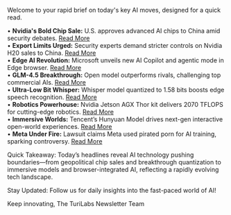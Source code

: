 <p>Welcome to your rapid brief on today's key AI moves, designed for a quick read.</p>
<p>• <strong>Nvidia's Bold Chip Sale:</strong> U.S. approves advanced AI chips to China amid security debates. <a href="https://www.nytimes.com/2025/07/17/technology/nvidia-trump-ai-chips-china.html">Read More</a><br />
• <strong>Export Limits Urged:</strong> Security experts demand stricter controls on Nvidia H20 sales to China. <a href="https://techcrunch.com/2025/07/28/20-national-security-experts-urge-trump-administration-to-restrict-nvidia-h20-sales-to-china/">Read More</a><br />
• <strong>Edge AI Revolution:</strong> Microsoft unveils new AI Copilot and agentic mode in Edge browser. <a href="https://blogs.windows.com/msedgedev/2025/07/28/introducing-copilot-mode-in-edge-a-new-way-to-browse-the-web/">Read More</a><br />
• <strong>GLM-4.5 Breakthrough:</strong> Open model outperforms rivals, challenging top commercial AIs. <a href="https://huggingface.co/zai-org/GLM-4.5">Read More</a><br />
• <strong>Ultra-Low Bit Whisper:</strong> Whisper model quantized to 1.58 bits boosts edge speech recognition. <a href="https://medium.com/@enerzai/1-58-bit-quantization-the-wegovy-for-ai-models-9954a449c144">Read More</a><br />
• <strong>Robotics Powerhouse:</strong> Nvidia Jetson AGX Thor kit delivers 2070 TFLOPS for cutting-edge robotics. <a href="https://linuxgizmos.com/nvidia-jetson-agx-thor-developer-kit-delivers-2070-tflops-ai-for-advanced-robotics/">Read More</a><br />
• <strong>Immersive Worlds:</strong> Tencent’s Hunyuan Model drives next-gen interactive open-world experiences. <a href="https://github.com/Tencent-Hunyuan/HunyuanWorld-1.0">Read More</a><br />
• <strong>Meta Under Fire:</strong> Lawsuit claims Meta used pirated porn for AI training, sparking controversy. <a href="https://arstechnica.com/tech-policy/2025/07/meta-pirated-and-seeded-porn-for-years-to-train-ai-lawsuit-says/">Read More</a></p>
<p>Quick Takeaway: Today’s headlines reveal AI technology pushing boundaries—from geopolitical chip sales and breakthrough quantization to immersive models and browser-integrated AI, reflecting a rapidly evolving tech landscape.</p>
<p>Stay Updated: Follow us for daily insights into the fast-paced world of AI!</p>
<p>Keep innovating,
The TuriLabs Newsletter Team</p>